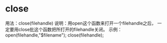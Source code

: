 # close
用法：close(filehandle)
说明：用open这个函数来打开一个filehandle之后，
     一定要用close批这个函数把所打开的filehandle关闭。
示例：
open(filehandle,"$filename");
close(filehandle);

